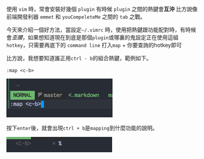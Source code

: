 
使用 `vim` 時，常會安裝好幾個 `plugin` 有時候 `plugin` 之間的熱鍵會**互沖**
比方說像前端開發利器 `emmet` 和 `youCompeleteMe` 之間的 `tab` 之戰。

今天來介紹一個好方法，當設定`~/.vimrc` 時，使用把熱鍵跟功能配對時，有時候會*歪腰*，如果想知道現在到底是那個`plugin`或哪裏的鬼設定正在使用這組`hotkey`，只需要再底下的 `command line` 打入`map` + 你要查詢的hotkey即可

比方說，我想要知道誰正用`ctrl - b`的組合熱鍵，範例如下。

```
:map <c-b>
```

![Command for query mapping key biding](/images/query-key-binding.png)

按下`enter`後，就會出現`ctrl + b`是`mapping`到什麼功能的說明。

![Result](/images/result.png)
